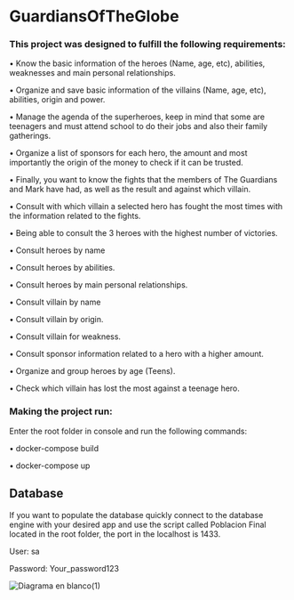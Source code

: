 # GuardiansOfTheGlobe

### This project was designed to fulfill the following requirements:

• Know the basic information of the heroes (Name, age, etc), abilities, weaknesses and main personal relationships.

• Organize and save basic information of the villains (Name, age, etc), abilities, origin and power.

• Manage the agenda of the superheroes, keep in mind that some are teenagers and must attend school to do their jobs and also their family gatherings.

• Organize a list of sponsors for each hero, the amount and most importantly the origin of the money to check if it can be trusted.

• Finally, you want to know the fights that the members of The Guardians and Mark have had, as well as the result and against which villain.

• Consult with which villain a selected hero has fought the most times with the information related to the fights.

• Being able to consult the 3 heroes with the highest number of victories.

• Consult heroes by name

• Consult heroes by abilities.

• Consult heroes by main personal relationships.

• Consult villain by name

• Consult villain by origin.

• Consult villain for weakness.

• Consult sponsor information related to a hero with a higher amount.

• Organize and group heroes by age (Teens).

• Check which villain has lost the most against a teenage hero.


### Making the project run:

Enter the root folder in console and run the following commands:

• docker-compose build

• docker-compose up

## Database
If you want to populate the database quickly connect to the database engine with your desired app and use the script called Poblacion Final located in the root folder,
the port in the localhost is 1433.

User: sa

Password: Your_password123

![Diagrama en blanco(1)](https://github.com/CodiPop/GuardiansOfTheGlobe/assets/47578270/8b5ac324-fd65-4614-82ea-2d7fe519f598)


